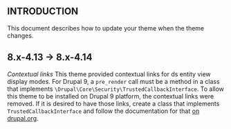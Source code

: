 
INTRODUCTION
------------
This document describes how to update your theme when the theme changes.

8.x-4.13 -> 8.x-4.14
----------------

*Contextual links*
This theme provided contextual links for ds entity view display modes. For Drupal 9, a `pre_render` call must be
a method in a class that implements `\Drupal\Core\Security\TrustedCallbackInterface`. To allow this theme to be
installed on Drupal 9 platform, the contextual links were removed. If it is desired to have those links, create a
class that implements `TrustedCallbackInterface` and follow the documentation for that [on drupal.org](https://www.drupal.org/node/2966725).
